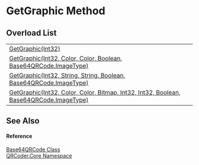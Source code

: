 # GetGraphic Method


## Overload List
<table>
<tr>
<td><a href="M_QRCoder_Core_Base64QRCode_GetGraphic.md">GetGraphic(Int32)</a></td>
<td> </td></tr>
<tr>
<td><a href="M_QRCoder_Core_Base64QRCode_GetGraphic_1.md">GetGraphic(Int32, Color, Color, Boolean, Base64QRCode.ImageType)</a></td>
<td> </td></tr>
<tr>
<td><a href="M_QRCoder_Core_Base64QRCode_GetGraphic_3.md">GetGraphic(Int32, String, String, Boolean, Base64QRCode.ImageType)</a></td>
<td> </td></tr>
<tr>
<td><a href="M_QRCoder_Core_Base64QRCode_GetGraphic_2.md">GetGraphic(Int32, Color, Color, Bitmap, Int32, Int32, Boolean, Base64QRCode.ImageType)</a></td>
<td> </td></tr>
</table>

## See Also


#### Reference
<a href="T_QRCoder_Core_Base64QRCode.md">Base64QRCode Class</a>  
<a href="N_QRCoder_Core.md">QRCoder.Core Namespace</a>  
